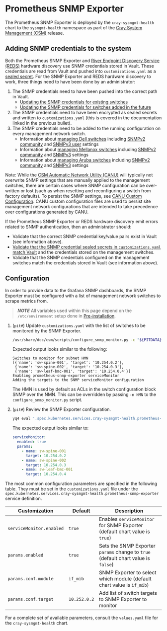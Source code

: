 <!-- markdownlint-disable MD013 -->
# Prometheus SNMP Exporter

The Prometheus SNMP Exporter is deployed by the `cray-sysmgmt-health` chart to the `sysmgmt-health` namespace as part of
the [Cray System Management (CSM)](../../../glossary.md#cray-system-management-csm) release.

<!-- snmp-authentication-tag -->
<!-- When updating this information, search the docs for the snmp-authentication-tag to find related content -->
<!-- These comments can be removed once we adopt HTTP/lw-dita/Generated docs with re-usable snippets -->
## Adding SNMP credentials to the system

Both the Prometheus SNMP Exporter and [River Endpoint Discovery Service (REDS)](../../../glossary.md#river-endpoint-discovery-service-reds)
hardware discovery use SNMP credentials stored in Vault. These credentials are read from
Vault and pushed into `customizations.yaml` as a [sealed secret](../../security_and_authentication/Manage_Sealed_Secrets.md). For
the SNMP Exporter and REDS hardware discovery to work, three things need to have been done by an administrator:

  1. The SNMP credentials need to have been pushed into the correct path in Vault.
      * [Updating the SNMP credentials for existing switches](../../security_and_authentication/Change_Air-Cooled_Node_BMC_Credentials.md)
      * [Updating the SNMP credentials for switches added in the future](../../security_and_authentication/Update_Default_Air-Cooled_BMC_and_Leaf_BMC_Switch_SNMP_Credentials.md)
  1. The SNMP credentials need to have been encrypted as sealed secrets and written to `customizations.yaml` (this is covered in the documentation linked in the previous bullet).
  1. The SNMP credentials need to be added to the running configuration on every management network switch.
      * Information about [managing Dell switches](dell/README.md) including [SNMPv2 community](dell/snmp-community.md) and
        [SNMPv3 user](dell/snmpv3_users.md) settings
      * Information about [managing Mellanox switches](mellanox/README.md) including [SNMPv2 community](mellanox/snmp_community.md) and
        [SNMPv3](mellanox/snmpv3_users.md) settings
      * Information about [managing Aruba switches](aruba/README.md) including [SNMPv2 community](aruba/snmp-community.md) and
        [SNMPv3](aruba/snmpv3_users.md) settings

Note: While the [CSM Automatic Network Utility (CANU)](../../../glossary.md#csm-automatic-network-utility-canu) will typically not overwrite SNMP settings that are
manually applied to the management switches, there are certain cases where SNMP configuration can be over-written or lost (such
as when resetting and reconfiguring a switch from factory defaults). To persist the SNMP settings, see
[CANU Custom Configuration](canu/custom_config.md). CANU custom configuration files are used to persist site management network
configurations that are intended to take precedence over configurations generated by CANU.

If the Prometheus SNMP Exporter or REDS hardware discovery emit errors related to SNMP authentication, then an administrator should:

* Validate that the correct SNMP credential key/value pairs exist in Vault (see information above).
* [Validate that the SNMP credential sealed secrets in `customizations.yaml` match Vault](../../security_and_authentication/Manage_Sealed_Secrets.md#fix-an-incorrect-value-in-a-sealed-secret)
  and the credentials stored on the management switches.
* Validate that the SNMP credentials configured on the management switches match the credentials stored in Vault (see information above).

## Configuration

In order to provide data to the Grafana SNMP dashboards, the SNMP Exporter must be configured with a list of management network switches to scrape metrics from.

> ***NOTE*** All variables used within this page depend on the `/etc/environment` setup done in [Pre-installation](../../../install/pre-installation.md).

1. (`pit#`) Update `customizations.yaml` with the list of switches to be monitored by the SNMP Exporter.

   ```bash
   /usr/share/doc/csm/scripts/configure_snmp_monitor.py -c "${PITDATA}/prep/site-init/customizations.yaml" -s "${PITDATA}/prep/${SYSTEM_NAME}/sls_input_file.json"
   ```

   Expected output looks similar to the following:

   ```text
   Switches to monitor for subnet HMN
   [{'name': 'sw-spine-001', 'target': '10.254.0.2'},
    {'name': 'sw-spine-002', 'target': '10.254.0.3'},
    {'name': 'sw-leaf-bmc-001', 'target': '10.254.0.4'}]
   Enabling prometheus-snmp-exporter serviceMonitor
   Adding the targets to the SNMP serviceMonitor configuration
   ```

   The HMN is used by default as ACLs in the switch configuration block SNMP over the NMN.
   This can be overridden by passing `-n NMN` to the `configure_snmp_monitor.py` script.

1. (`pit#`) Review the SNMP Exporter configuration.

    ```bash
    yq4 eval '.spec.kubernetes.services.cray-sysmgmt-health.prometheus-snmp-exporter' "${PITDATA}/prep/site-init/customizations.yaml"
    ```

    The expected output looks similar to:

    ```yaml
    serviceMonitor:
      enabled: true
      params:
        - name: sw-spine-001
          target: 10.254.0.2
        - name: sw-spine-002
          target: 10.254.0.3
        - name: sw-leaf-bmc-001
          target: 10.254.0.4
      ```

The most common configuration parameters are specified in the following table. They must be set in the `customizations.yaml` file
under the `spec.kubernetes.services.cray-sysmgmt-health.prometheus-snmp-exporter` service definition.

| Customization            | Default      | Description                                                                         |
|--------------------------|--------------|-------------------------------------------------------------------------------------|
| `serviceMonitor.enabled` | `true`       | Enables `serviceMonitor` for SNMP Exporter \(default chart value is `true`\)        |
| `params.enabled`         | `true`       | Sets the SNMP Exporter `params` change to `true` \(default chart value is `false`\) |
| `params.conf.module`     | `if_mib`     | SNMP Exporter to select which module \(default chart value is `if_mib`\)            |
| `params.conf.target`     | `10.252.0.2` | Add list of switch targets to SNMP Exporter to monitor                              |

For a complete set of available parameters, consult the `values.yaml` file for the `cray-sysmgmt-health` chart.
